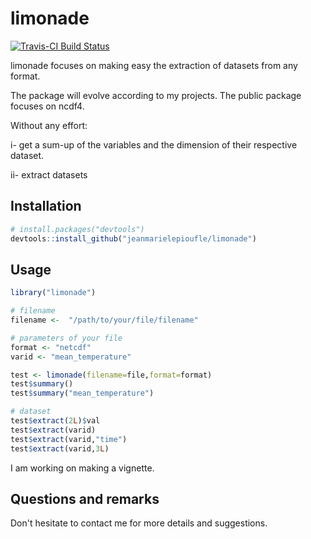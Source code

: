 # limonade

[![Travis-CI Build Status](https://travis-ci.org/jeanmarielepioufle/timeManip.svg?branch=master)](https://travis-ci.org/jeanmarielepioufle/limonade)

limonade focuses on making easy the extraction of datasets from any format.

The package will evolve according to my projects. The public package focuses on ncdf4.

Without any effort:

i- get a sum-up of the variables and the dimension of their respective dataset.

ii- extract datasets

## Installation

```R
# install.packages("devtools")
devtools::install_github("jeanmarielepioufle/limonade")
```

## Usage

```R
library("limonade")

# filename
filename <-  "/path/to/your/file/filename"

# parameters of your file
format <- "netcdf"
varid <- "mean_temperature"

test <- limonade(filename=file,format=format)
test$summary()
test$summary("mean_temperature")

# dataset
test$extract(2L)$val
test$extract(varid)
test$extract(varid,"time")
test$extract(varid,3L)

```

I am working on making a vignette.

## Questions and remarks
Don't hesitate to contact me for more details and suggestions.
